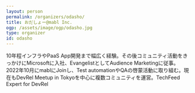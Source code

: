 ```yaml
---
layout: person
permalink: /organizers/odasho/
title: おだしょー@mabl Inc.
ogp: /assets/image/ogp/odasho.jpg
type: organizer
id: odasho
---
```

10年程インフラやPaaS App開発まで幅広く経験。その後コミュニティ活動をきっかけにMicrosoftに入社、EvangelistとしてAudience Marketingに従事。2022年10月にmablにJoinし、Test automationやQAの啓蒙活動に取り組む。現在もDevRel Meetup in Tokyoを中心に複数コミュニティを運営。TechFeed Expert for DevRel
